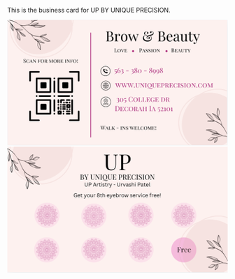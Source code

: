 This is the business card for UP BY UNIQUE PRECISION. 

<img src="UP - Front.PNG"> 

<img src="UP - Back.PNG"> 
